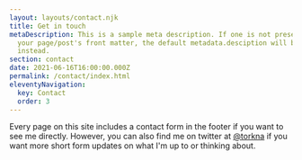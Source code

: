 ```yaml
---
layout: layouts/contact.njk
title: Get in touch
metaDescription: This is a sample meta description. If one is not present in
  your page/post's front matter, the default metadata.desciption will be used
  instead.
section: contact
date: 2021-06-16T16:00:00.000Z
permalink: /contact/index.html
eleventyNavigation:
  key: Contact
  order: 3
---
```

[](https://twitter.com/torkna)Every page on this site includes a contact form in the footer if you want to see me directly. However, you can also find me on twitter at [@torkna](https://twitter.com/torkna) if you want more short form updates on what I'm up to or thinking about.